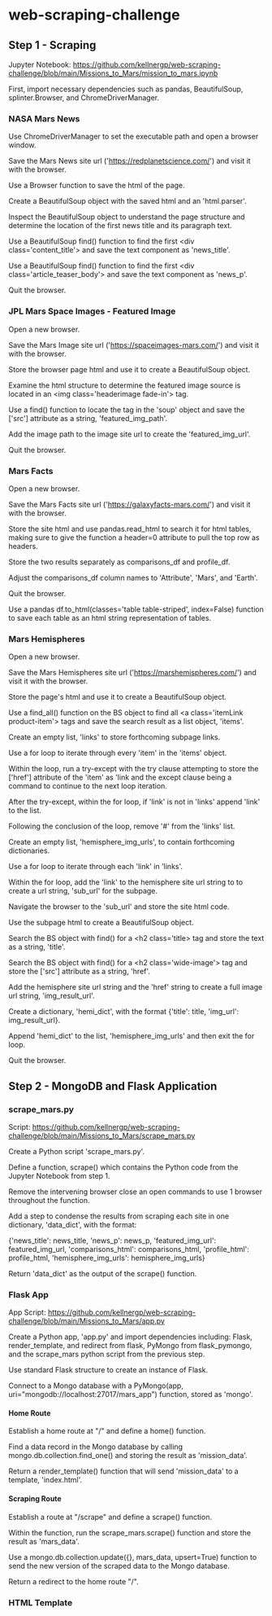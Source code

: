 # web-scraping-challenge

## Step 1 - Scraping

Jupyter Notebook: https://github.com/kellnergp/web-scraping-challenge/blob/main/Missions_to_Mars/mission_to_mars.ipynb

First, import necessary dependencies such as pandas, BeautifulSoup, splinter.Browser, and ChromeDriverManager.

### NASA Mars News

Use ChromeDriverManager to set the executable path and open a browser window.

Save the Mars News site url ('https://redplanetscience.com/') and visit it with the browser.

Use a Browser function to save the html of the page.

Create a BeautifulSoup object with the saved html and an 'html.parser'.

Inspect the BeautifulSoup object to understand the page structure and determine the location of the first news title and its paragraph text.

Use a BeautifulSoup find() function to find the first \<div class='content_title'> and save the text component as 'news_title'.

Use a BeautifulSoup find() function to find the first \<div class='article_teaser_body'> and save the text component as 'news_p'.

Quit the browser.

### JPL Mars Space Images - Featured Image

Open a new browser.

Save the Mars Image site url ('https://spaceimages-mars.com/') and visit it with the browser.

Store the browser page html and use it to create a BeautifulSoup object.

Examine the html structure to determine the featured image source is located in an \<img class='headerimage fade-in'> tag.

Use a find() function to locate the tag in the 'soup' object and save the \['src'] attribute as a string, 'featured_img_path'.

Add the image path to the image site url to create the 'featured_img_url'.

Quit the browser.

### Mars Facts

Open a new browser.

Save the Mars Facts site url ('https://galaxyfacts-mars.com/') and visit it with the browser.

Store the site html and use pandas.read_html to search it for html tables, making sure to give the function a header=0 attribute to pull the top row as headers.

Store the two results separately as comparisons_df and profile_df.

Adjust the comparisons_df column names to 'Attribute', 'Mars', and 'Earth'.

Quit the browser.

Use a pandas df.to_html(classes='table table-striped', index=False) function to save each table as an html string representation of tables.

### Mars Hemispheres

Open a new browser.

Save the Mars Hemispheres site url ('https://marshemispheres.com/') and visit it with the browser.

Store the page's html and use it to create a BeautifulSoup object.

Use a find_all() function on the BS object to find all \<a class='itemLink product-item'> tags and save the search result as a list object, 'items'.

Create an empty list, 'links' to store forthcoming subpage links.

Use a for loop to iterate through every 'item' in the 'items' object.

Within the loop, run a try-except with the try clause attempting to store the \['href'] attribute of the 'item' as 'link and the except clause being a command to 
continue to the next loop iteration.

After the try-except, within the for loop, if 'link' is not in 'links' append 'link' to the list.

Following the conclusion of the loop, remove '#' from the 'links' list.

Create an empty list, 'hemisphere_img_urls', to contain forthcoming dictionaries.

Use a for loop to iterate through each 'link' in 'links'.

Within the for loop, add the 'link' to the hemisphere site url string to to create a url string, 'sub_url' for the subpage.

Navigate the browser to the 'sub_url' and store the site html code.

Use the subpage html to create a BeautifulSoup object.

Search the BS object with find() for a \<h2 class='title> tag and store the text as a string, 'title'.

Search the BS object with find() for a \<h2 class='wide-image'> tag and store the \['src'] attribute as a string, 'href'.

Add the hemisphere site url string and the 'href' string to create a full image url string, 'img_result_url'.

Create a dictionary, 'hemi_dict', with the format {'title': title, 'img_url': img_result_url}.

Append 'hemi_dict' to the list, 'hemisphere_img_urls' and then exit the for loop.

Quit the browser.

## Step 2 - MongoDB and Flask Application

### scrape_mars.py

Script: https://github.com/kellnergp/web-scraping-challenge/blob/main/Missions_to_Mars/scrape_mars.py

Create a Python script 'scrape_mars.py'.

Define a function, scrape() which contains the Python code from the Jupyter Notebook from step 1.

Remove the intervening browser close an open commands to use 1 browser throughout the function.

Add a step to condense the results from scraping each site in one dictionary, 'data_dict', with the format:

{'news_title': news_title,
                'news_p': news_p,
                'featured_img_url': featured_img_url,
                'comparisons_html': comparisons_html,
                'profile_html': profile_html,
                'hemisphere_img_urls': hemisphere_img_urls}
                
Return 'data_dict' as the output of the scrape() function.

### Flask App

App Script: https://github.com/kellnergp/web-scraping-challenge/blob/main/Missions_to_Mars/app.py

Create a Python app, 'app.py' and import dependencies including: Flask, render_template, and redirect from flask, PyMongo from flask_pymongo, and the scrape_mars python script from the previous step.

Use standard Flask structure to create an instance of Flask.

Connect to a Mongo database with a PyMongo(app, uri="mongodb://localhost:27017/mars_app") function, stored as 'mongo'.

#### Home Route

Establish a home route at "/" and define a home() function.

Find a data record in the Mongo database by calling mongo.db.collection.find_one() and storing the result as 'mission_data'.

Return a render_template() function that will send 'mission_data' to a template, 'index.html'.

#### Scraping Route

Establish a route at "/scrape" and define a scrape() function.

Within the function, run the scrape_mars.scrape() function and store the result as 'mars_data'.

Use a mongo.db.collection.update({}, mars_data, upsert=True) function to send the new version of the scraped data to the Mongo database.

Return a redirect to the home route "/".

### HTML Template


